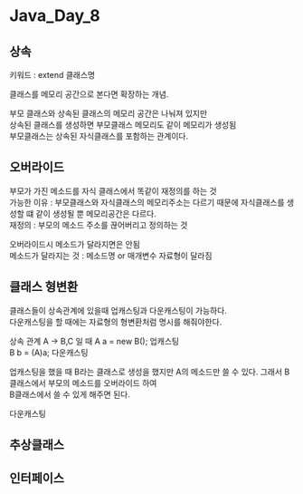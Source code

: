 # Java_Day_8


## 상속

키워드 : extend 클래스명

클래스를 메모리 공간으로 본다면 확장하는 개념.  

부모 클래스와 상속된 클래스의 메모리 공간은 나눠져 있지만  
상속된 클래스를 생성하면 부모클래스 메모리도 같이 메모리가 생성됨  
부모클래스는 상속된 자식클래스를 포함하는 관계이다.  

## 오버라이드
부모가 가진 메소드를 자식 클래스에서 똑같이 재정의를 하는 것  
가능한 이유 : 부모클래스와 자식클래스의 메모리주소는 다르기 때문에 자식클래스를 생성할 떄 같이 생성될 뿐 메모리공간은 다르다.  
재정의 : 부모의 메소드 주소를 끊어버리고 정의하는 것  

오버라이드시 메소드가 달라지면은 안됨  
메소드가 달라지는 것 : 메소드명 or 매개변수 자료형이 달라짐  

## 클래스 형변환

클래스들이 상속관계에 있을때 업캐스팅과 다운캐스팅이 가능하다.  
다운캐스팅을 할 때에는 자료형의 형변환처럼 명시를 해줘야한다.  

상속 관계
A -> B,C 일 때
A a = new B(); 업캐스팅  
B b = (A)a; 다운캐스팅

업캐스팅을 했을 때 B라는 클래스로 생성을 했지만 A의 메소드만 쓸 수 있다. 그래서 B 클래스에서 부모의 메소드를 오버라이드 하여  
B클래스에서 쓸 수 있게 해주면 된다.

다운캐스팅

## 추상클래스


## 인터페이스

